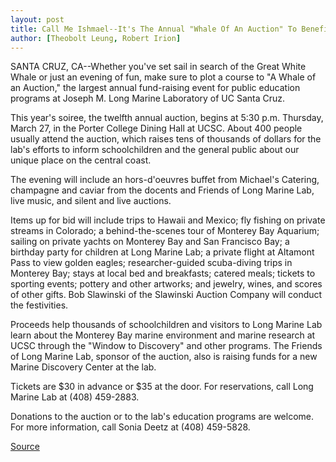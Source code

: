 ```yaml
---
layout: post
title: Call Me Ishmael--It's The Annual "Whale Of An Auction" To Benefit Public Education Programs At Long Marine Lab
author: [Theobolt Leung, Robert Irion]
---
```


SANTA CRUZ, CA--Whether you've set sail in search of the Great  White Whale or just an evening of fun, make sure to plot a course to  "A Whale of an Auction," the largest annual fund-raising event for  public education programs at Joseph M. Long Marine Laboratory of UC Santa Cruz.

This year's soiree, the twelfth annual auction, begins at 5:30 p.m. Thursday, March 27, in the Porter College Dining Hall at  UCSC. About 400 people usually attend the auction, which raises  tens of thousands of dollars for the lab's efforts to inform  schoolchildren and the general public about our unique place on the  central coast.

The evening will include an hors-d'oeuvres buffet from  Michael's Catering, champagne and caviar from the docents and  Friends of Long Marine Lab, live music, and silent and live auctions.

Items up for bid will include trips to Hawaii and Mexico; fly  fishing on private streams in Colorado; a behind-the-scenes tour of  Monterey Bay Aquarium; sailing on private yachts on Monterey Bay  and San Francisco Bay; a birthday party for children at Long Marine  Lab; a private flight at Altamont Pass to view golden eagles;  researcher-guided scuba-diving trips in Monterey Bay; stays at local  bed and breakfasts; catered meals; tickets to sporting events;  pottery and other artworks; and jewelry, wines, and scores of other  gifts. Bob Slawinski of the Slawinski Auction Company will conduct  the festivities.

Proceeds help thousands of schoolchildren and visitors to Long  Marine Lab learn about the Monterey Bay marine environment and  marine research at UCSC through the "Window to Discovery" and  other programs. The Friends of Long Marine Lab, sponsor of the  auction, also is raising funds for a new Marine Discovery Center at  the lab.

Tickets are $30 in advance or $35 at the door. For  reservations, call Long Marine Lab at (408) 459-2883.

Donations to the auction or to the lab's education programs are  welcome. For more information, call Sonia Deetz at (408) 459-5828.

[Source](http://www1.ucsc.edu/news_events/press_releases/archive/96-97/03-97/031197-Whale_of_an_Auction.html "Permalink to 031197-Whale_of_an_Auction")